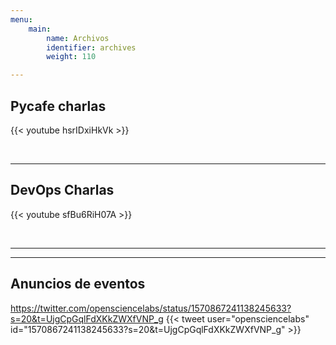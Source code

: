 ```yaml
---
menu:
    main:
        name: Archivos
        identifier: archives
        weight: 110

---
```


## Pycafe charlas

{{< youtube hsrIDxiHkVk >}}

<br>

---

## DevOps Charlas

{{< youtube sfBu6RiH07A >}}

<br>

---


---

## Anuncios de eventos
https://twitter.com/opensciencelabs/status/1570867241138245633?s=20&t=UjgCpGqlFdXKkZWXfVNP_g
{{< tweet user="opensciencelabs" id="1570867241138245633?s=20&t=UjgCpGqlFdXKkZWXfVNP_g" >}}

<br>
